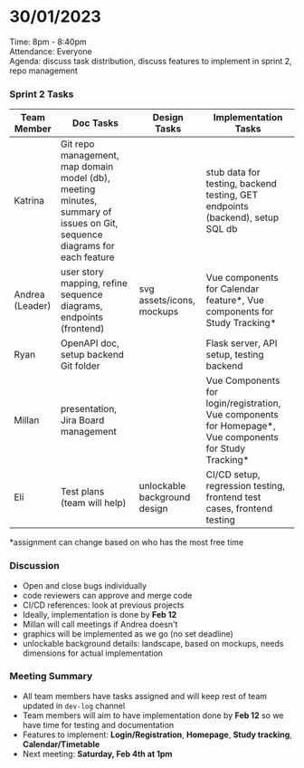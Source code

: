 # 30/01/2023
Time: 8pm - 8:40pm   
Attendance: Everyone   
Agenda: discuss task distribution, discuss features to implement in sprint 2, repo management   
### Sprint 2 Tasks
| Team Member | Doc Tasks | Design Tasks | Implementation Tasks|
|-|-|-|-|
|Katrina| Git repo management, map domain model (db), meeting minutes, summary of issues on Git, sequence diagrams for each feature||stub data for testing, backend testing, GET endpoints (backend), setup SQL db|
|Andrea (Leader)| user story mapping, refine sequence diagrams, endpoints (frontend)|svg assets/icons, mockups|Vue components for Calendar feature*, Vue components for Study Tracking*|
|Ryan|OpenAPI doc, setup backend Git folder||Flask server, API setup, testing backend|
|Millan |presentation, Jira Board management|| Vue Components for login/registration, Vue components for Homepage*, Vue components for Study Tracking*|
|Eli| Test plans (team will help)| unlockable background design| CI/CD setup, regression testing, frontend test cases, frontend testing|

*assignment can change based on who has the most free time
### Discussion
- Open and close bugs individually
- code reviewers can approve and merge code
- CI/CD references: look at previous projects
- Ideally, implementation is done by **Feb 12**
- Millan will call meetings if Andrea doesn't
- graphics will be implemented as we go (no set deadline)
- unlockable background details: landscape, based on mockups, needs dimensions for actual implementation
### Meeting Summary
- All team members have tasks assigned and will keep rest of team updated in `dev-log` channel
- Team members will aim to have implementation done by **Feb 12** so we have time for testing and documentation
- Features to implement: **Login/Registration**, **Homepage**, **Study tracking**, **Calendar/Timetable**
- Next meeting: **Saturday, Feb 4th at 1pm**